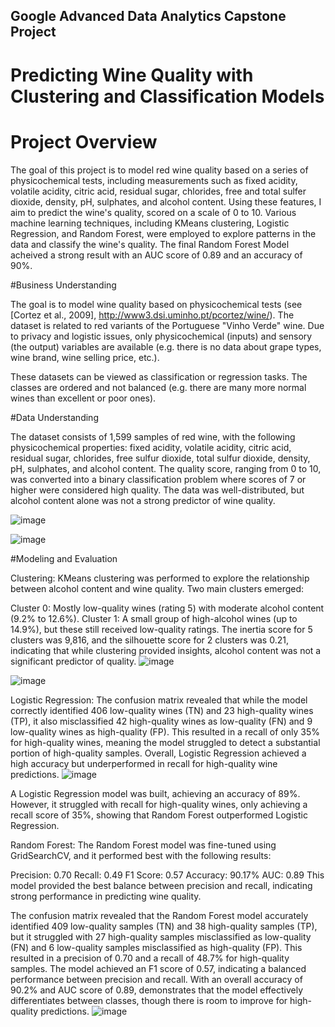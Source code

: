 ## Google Advanced Data Analytics Capstone Project


# Predicting Wine Quality with Clustering and Classification Models

# Project Overview

The goal of this project is to model red wine quality based on a series of physicochemical tests, including measurements such as fixed acidity, volatile acidity, citric acid, residual sugar, chlorides, free and total sulfer dioxide, density, pH, sulphates, and alcohol content. Using these features, I aim to predict the wine's quality, scored on a scale of 0 to 10. Various machine learning techniques, including KMeans clustering, Logistic Regression, and Random Forest, were employed to explore patterns in the data and classify the wine's quality. The final Random Forest Model acheived a strong result with an AUC score of 0.89 and an accuracy of 90%.

#Business Understanding 

The goal is to model wine quality based on physicochemical tests (see [Cortez et al., 2009], http://www3.dsi.uminho.pt/pcortez/wine/).
The dataset is related to red variants of the Portuguese "Vinho Verde" wine. Due to privacy and logistic issues, only physicochemical (inputs) and sensory (the output) variables are available (e.g. there is no data about grape types, wine brand, wine selling price, etc.).

These datasets can be viewed as classification or regression tasks.  The classes are ordered and not balanced (e.g. there are many more normal wines than excellent or poor ones).

#Data Understanding 

The dataset consists of 1,599 samples of red wine, with the following physicochemical properties: fixed acidity, volatile acidity, citric acid, residual sugar, chlorides, free sulfur dioxide, total sulfur dioxide, density, pH, sulphates, and alcohol content. The quality score, ranging from 0 to 10, was converted into a binary classification problem where scores of 7 or higher were considered high quality. The data was well-distributed, but alcohol content alone was not a strong predictor of wine quality.

![image](https://github.com/user-attachments/assets/d56e644f-afe8-4dbe-b72e-514fc5ccbfb2)

![image](https://github.com/user-attachments/assets/3683d248-b79d-4cd1-8488-7d4f5da2b9e5)

#Modeling and Evaluation 

Clustering: KMeans clustering was performed to explore the relationship between alcohol content and wine quality. Two main clusters emerged:

Cluster 0: Mostly low-quality wines (rating 5) with moderate alcohol content (9.2% to 12.6%).
Cluster 1: A small group of high-alcohol wines (up to 14.9%), but these still received low-quality ratings.
The inertia score for 5 clusters was 9,816, and the silhouette score for 2 clusters was 0.21, indicating that while clustering provided insights, alcohol content was not a significant predictor of quality.
![image](https://github.com/user-attachments/assets/bfd95aaf-0af0-48a7-886e-572ec8b287ca)

![image](https://github.com/user-attachments/assets/4dad0a2d-8376-4a54-9c24-2c74de8db529)


Logistic Regression:
The confusion matrix revealed that while the model correctly identified 406 low-quality wines (TN) and 23 high-quality wines (TP), it also misclassified 42 high-quality wines as low-quality (FN) and 9 low-quality wines as high-quality (FP). This resulted in a recall of only 35% for high-quality wines, meaning the model struggled to detect a substantial portion of high-quality samples. Overall, Logistic Regression achieved a high accuracy but underperformed in recall for high-quality wine predictions.
![image](https://github.com/user-attachments/assets/4ee3bfd3-a7f2-4660-9a03-31c17b7f14a3)

A Logistic Regression model was built, achieving an accuracy of 89%. However, it struggled with recall for high-quality wines, only achieving a recall score of 35%, showing that Random Forest outperformed Logistic Regression.


Random Forest: The Random Forest model was fine-tuned using GridSearchCV, and it performed best with the following results:

Precision: 0.70
Recall: 0.49
F1 Score: 0.57
Accuracy: 90.17%
AUC: 0.89
This model provided the best balance between precision and recall, indicating strong performance in predicting wine quality.

The confusion matrix revealed that the Random Forest model accurately identified 409 low-quality samples (TN) and 38 high-quality samples (TP), but it struggled with 27 high-quality samples misclassified as low-quality (FN) and 6 low-quality samples misclassified as high-quality (FP). This resulted in a precision of 0.70 and a recall of 48.7% for high-quality samples. The model achieved an F1 score of 0.57, indicating a balanced performance between precision and recall. With an overall accuracy of 90.2% and AUC score of 0.89, demonstrates that the model effectively differentiates between classes, though there is room to improve for high-quality predictions.
![image](https://github.com/user-attachments/assets/352824f4-2c87-4af1-ad39-55dadb2ca703)

